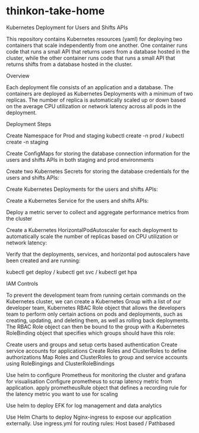 # thinkon-take-home
Kubernetes Deployment for Users and Shifts APIs

This repository contains Kubernetes resources (yaml) for deploying two containers that scale independently from one another. One container runs code that runs a small API that returns users from a database hosted in the cluster, while the other container runs code that runs a small API that returns shifts from a database hosted in the cluster.

Overview

Each deployment file consists of an application and a database. The containers are deployed as Kubernetes Deployments with a minimum of two replicas. The number of replica is automatically scaled up or down based on the average CPU utilization or network latency across all pods in the deployment.

Deployment Steps

Create Namespace for Prod and staging kubectl create -n prod / kubectl create -n staging

Create ConfigMaps for storing the database connection information for the users and shifts APIs in both staging and prod environments



Create two Kubernetes Secrets for storing the database credentials for the users and shifts APIs:

Create Kubernetes Deployments for the users and shifts APIs:

Create a Kubernetes Service for the users and shifts APIs:

Deploy a metric server to collect and aggregate performance metrics from the cluster

Create a Kubernetes HorizontalPodAutoscaler for each deployment to automatically scale the number of replicas based on CPU utilization or network latency:

Verify that the deployments, services, and horizontal pod autoscalers have been created and are running:

kubectl get deploy / kubectl get svc / kubectl get hpa

IAM Controls

To prevent the development team from running certain commands on the Kubernetes cluster, we can create a Kubernetes  Group with a list of our developer team, Kubernetes RBAC Role object that allows the developers team to perform only certain actions on pods and deployments, such as creating, updating, and deleting them, as well as rolling back deployments. The RBAC Role object can then be bound to the group with a Kubernetes RoleBinding object that specifies which groups should have this role:

Create users and groups and setup certs based authentication
Create service accounts for applications
Create Roles and ClusterRoles to define authorizations
Map Roles and ClusterRoles to group and service accounts using RoleBingings and ClusterRoleBindings

Use helm to configure Prometheus for monitoring the cluster and grafana for visualisation
Configure prometheus to scrap latency metric from application.
apply prometheusRule object that defines a recording rule for the latency metric you want to use for scaling


Use helm to deploy EFK for log management and data analytics

Use Helm Charts to deploy Nginx-ingress to expose our application externally.
Use ingress.yml for routing rules: Host based / Pathbased


